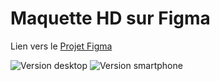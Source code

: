 # Maquette HD sur Figma

Lien vers le [Projet Figma](https://www.figma.com/file/KxVtPF2Kauvr5PU1jtt7pquc/Fil-rouge)

![Version desktop](https://raw.githubusercontent.com/bouchat-marieange/filrouge-rev-belgium/master/Phase%202%20-%20Design%20de%20la%20solution%20one-pager%20V2/Maquettes/Maquette%20HR%20-%20Figma/maquette_HR.png)
![Version smartphone](https://raw.githubusercontent.com/bouchat-marieange/filrouge-rev-belgium/master/Phase%202%20-%20Design%20de%20la%20solution%20one-pager%20V2/Maquettes/Maquette%20HR%20-%20Figma/Maquette_HR_phone.png)

